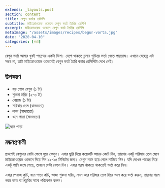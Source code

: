 ```yaml
---
extends: _layouts.post
section: content
title: বেগুন ভর্তার রেসিপি
subtitle: মাইক্রোওয়েভ ওভেনে বেগুন ভর্তা তৈরির রেসিপি
excerpt: মাইক্রোওয়েভ ওভেনে বেগুন ভর্তা তৈরির রেসিপি
metaImage: "/assets/images/recipes/begun-vorta.jpg"
date: "2020-04-10"
categories: [ভর্তা]
---
```


বেগুন ভর্তা আমার খুবই পছন্দের একটা ডিশ। দেশে থাকতে চুলায় পুড়িয়ে ভর্তা খেতে পারতাম। এখানে যেহেতু এটা
সম্ভব না, তাই মাইক্রোওয়েভ ওভেনেই বেগুন ভর্তা তৈরি করার রেসিপিটা দেখে নেই।

## উপকরণ

- বড় গোল বেগুন (১ টা)
- শুকনা মরিচ (২-৩ টা)
- পেয়াজ (১ টা)
- সরিষার তেল (স্বাদমতো)
- লবন (স্বাদমতো)
- ধনে পাতা (স্বাদমতো)

![ধনে পাতা](/assets/images/recipes/begun-vorta.jpg)

## রন্ধনপ্রণালী

প্রথমেই বেগুনের বোটা ফেলে ধুয়ে ফেলুন। এবার ছুরি দিয়ে কয়েকটি আচড় কেটে নিন, তারপর একটু সরিষার তেল মেখে
মাইক্রোওয়েভ ওভেনে দিয়ে দিন ১২-১৫ মিনিটের জন্য। বেগুন নরম হয়ে গেলে নামিয়ে নিন। যদি দেখেন পাত্রের নিচে
একটু পানি জমে গেছে, তাহলে সেটা ফেলে দিন। এবার গরম থাকতে থাকতেই ভর্তা করে নিন।

এবার পেয়াজ কুচি, ধনে পাতা কচি, ভাজা শুকনা মরিচ, লবন আর সরিষার তেল দিয়ে ভাল করে ভর্তা করুন, তারপর
গরম গরম ভাত বা খিচুরির সাথে পরিবেশন করুন।
